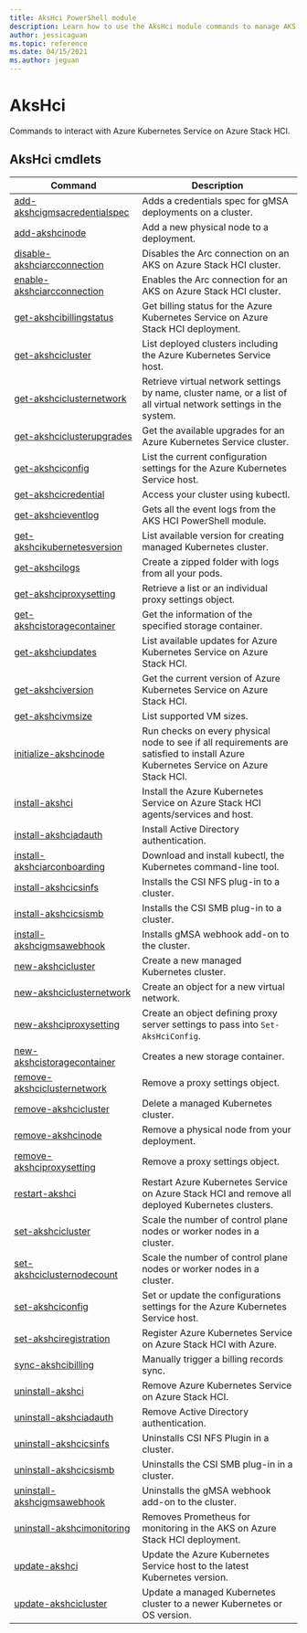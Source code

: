 ```yaml
---
title: AksHci PowerShell module
description: Learn how to use the AksHci module commands to manage AKS on Azure Stack HCI 
author: jessicaguan
ms.topic: reference
ms.date: 04/15/2021
ms.author: jeguan
---
```


# AksHci 

Commands to interact with Azure Kubernetes Service on Azure Stack HCI.

## AksHci cmdlets

|    Command    |    Description        |
| ------- | ---------- |
| [add-akshcigmsacredentialspec](add-akshcigmsacredentialspec.md) | Adds a credentials spec for gMSA deployments on a cluster. |
| [add-akshcinode](./add-akshcinode.md) | Add a new physical node to a deployment. |
| [disable-akshciarcconnection](disable-akshciarcconnection.md) | Disables the Arc connection on an AKS on Azure Stack HCI cluster.|
| [enable-akshciarcconnection](enable-akshciarcconnection.md) |  Enables the Arc connection for an AKS on Azure Stack HCI cluster. |
| [get-akshcibillingstatus](get-akshcibillingstatus.md) | Get billing status for the Azure Kubernetes Service on Azure Stack HCI deployment. |
| [get-akshcicluster](get-akshcicluster.md) | List deployed clusters including the Azure Kubernetes Service host. |
| [get-akshciclusternetwork](get-akshciclusternetwork.md) | Retrieve virtual network settings by name, cluster name, or a list of all virtual network settings in the system. |
| [get-akshciclusterupgrades](get-akshciclusterupgrades.md) | Get the available upgrades for an Azure Kubernetes Service cluster. |
| [get-akshciconfig](get-akshciconfig.md) | List the current configuration settings for the Azure Kubernetes Service host. |
| [get-akshcicredential](get-akshcicredential.md) | Access your cluster using kubectl. |
| [get-akshcieventlog](get-akshcieventlog.md) | Gets all the event logs from the AKS HCI PowerShell module. |
| [get-akshcikubernetesversion](get-akshcikubernetesversion.md) | List available version for creating managed Kubernetes cluster. |
| [get-akshcilogs](get-akshcilogs.md) | Create a zipped folder with logs from all your pods. |
| [get-akshciproxysetting](get-akshciproxysetting.md) | Retrieve a list or an individual proxy settings object. |
| [get-akshcistoragecontainer](get-akshcistoragecontainer.md) | Get the information of the specified storage container. |
| [get-akshciupdates](get-akshciupdates.md) | List available updates for Azure Kubernetes Service on Azure Stack HCI. |
| [get-akshciversion](get-akshciversion.md) | Get the current version of Azure Kubernetes Service on Azure Stack HCI. |
| [get-akshcivmsize](get-akshcivmsize.md) | List supported VM sizes. |
| [initialize-akshcinode](initialize-akshcinode.md) | Run checks on every physical node to see if all requirements are satisfied to install Azure Kubernetes Service on Azure Stack HCI. |
| [install-akshci](install-akshci.md) | Install the Azure Kubernetes Service on Azure Stack HCI agents/services and host. |
| [install-akshciadauth](install-akshciadauth.md) | Install Active Directory authentication. |
| [install-akshciarconboarding](install-akshciarconboarding.md) | Download and install kubectl, the Kubernetes command-line tool. |
| [install-akshcicsinfs](install-akshcicsinfs.md) | Installs the CSI NFS plug-in to a cluster. |
| [install-akshcicsismb](install-akshcicsismb.md) | Installs the CSI SMB plug-in to a cluster. |
| [install-akshcigmsawebhook](install-akshcigmsawebhook.md) | Installs gMSA webhook add-on to the cluster.  |
| [new-akshcicluster](new-akshcicluster.md) | Create a new managed Kubernetes cluster. |
| [new-akshciclusternetwork](new-akshciclusternetwork.md) | Create an object for a new virtual network. |
| [new-akshciproxysetting](new-akshciproxysetting.md) | Create an object defining proxy server settings to pass into `Set-AksHciConfig`. |
| [new-akshcistoragecontainer](new-akshcistoragecontainer.md) | Creates a new storage container.  |
| [remove-akshciclusternetwork](remove-akshciclusternetwork.md) | Remove a proxy settings object. |
| [remove-akshcicluster](remove-akshcicluster.md) | Delete a managed Kubernetes cluster. |
| [remove-akshcinode](./remove-akshcinode.md) | Remove a physical node from your deployment. |
| [remove-akshciproxysetting](remove-akshciproxysetting.md)  |  Remove a proxy settings object. |
| [restart-akshci](restart-akshci.md) | Restart Azure Kubernetes Service on Azure Stack HCI and remove all deployed Kubernetes clusters. |
| [set-akshcicluster](set-akshcicluster.md) | Scale the number of control plane nodes or worker nodes in a cluster. |
| [set-akshciclusternodecount](set-akshciclusternodecount.md) | Scale the number of control plane nodes or worker nodes in a cluster. |
| [set-akshciconfig](set-akshciconfig.md) | Set or update the configurations settings for the Azure Kubernetes Service host. |
| [set-akshciregistration](set-akshciregistration.md) | Register Azure Kubernetes Service on Azure Stack HCI with Azure. |
| [sync-akshcibilling](sync-akshcibilling.md) | Manually trigger a billing records sync. |
| [uninstall-akshci](uninstall-akshci.md) | Remove Azure Kubernetes Service on Azure Stack HCI. |
| [uninstall-akshciadauth](uninstall-akshciadauth.md) | Remove Active Directory authentication. |
| [uninstall-akshcicsinfs](uninstall-akshcicsinfs.md) | Uninstalls CSI NFS Plugin in a cluster. |
| [uninstall-akshcicsismb](uninstall-akshcicsismb.md) | Uninstalls the CSI SMB plug-in in a cluster. |
| [uninstall-akshcigmsawebhook](uninstall-akshcigmsawebhook.md) | Uninstalls the gMSA webhook add-on to the cluster. |
|  [uninstall-akshcimonitoring](uninstall-akshcimonitoring.md) | Removes Prometheus for monitoring in the AKS on Azure Stack HCI deployment.|
| [update-akshci](update-akshci.md) | Update the Azure Kubernetes Service host to the latest Kubernetes version. |
| [update-akshcicluster](update-akshcicluster.md) | Update a managed Kubernetes cluster to a newer Kubernetes or OS version. |


